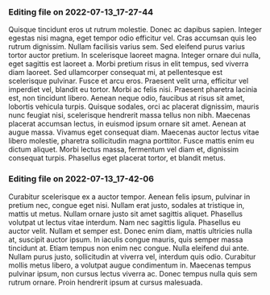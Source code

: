 

### Editing file on 2022-07-13_17-27-44

Quisque tincidunt eros ut rutrum molestie. Donec ac dapibus sapien. Integer egestas nisi magna, eget tempor odio efficitur vel. Cras accumsan quis leo rutrum dignissim. Nullam facilisis varius sem. Sed eleifend purus varius tortor auctor pretium. In scelerisque laoreet magna. Integer ornare dui nulla, eget sagittis est laoreet a. Morbi pretium risus in elit tempus, sed viverra diam laoreet. Sed ullamcorper consequat mi, at pellentesque est scelerisque pulvinar.
Fusce et arcu eros. Praesent velit urna, efficitur vel imperdiet vel, blandit eu tortor. Morbi ac felis nisi. Praesent pharetra lacinia est, non tincidunt libero. Aenean neque odio, faucibus at risus sit amet, lobortis vehicula turpis. Quisque sodales, orci ac placerat dignissim, mauris nunc feugiat nisi, scelerisque hendrerit massa tellus non nibh. Maecenas placerat accumsan lectus, in euismod ipsum ornare sit amet. Aenean at augue massa. Vivamus eget consequat diam. Maecenas auctor lectus vitae libero molestie, pharetra sollicitudin magna porttitor. Fusce mattis enim eu dictum aliquet. Morbi lectus massa, fermentum vel diam et, dignissim consequat turpis. Phasellus eget placerat tortor, et blandit metus.




### Editing file on 2022-07-13_17-42-06

Curabitur scelerisque ex a auctor tempor. Aenean felis ipsum, pulvinar in pretium nec, congue eget nisi. Nullam erat justo, sodales at tristique in, mattis ut metus. Nullam ornare justo sit amet sagittis aliquet. Phasellus volutpat ut lectus vitae interdum. Nam nec sagittis ligula. Phasellus eu auctor velit.
Nullam et semper est. Donec enim diam, mattis ultricies nulla at, suscipit auctor ipsum. In iaculis congue mauris, quis semper massa tincidunt at. Etiam tempus non enim nec congue. Nulla eleifend dui ante. Nullam purus justo, sollicitudin at viverra vel, interdum quis odio. Curabitur mollis metus libero, a volutpat augue condimentum in. Maecenas tempus pulvinar ipsum, non cursus lectus viverra ac. Donec tempus nulla quis sem rutrum ornare. Proin hendrerit ipsum at cursus malesuada.


